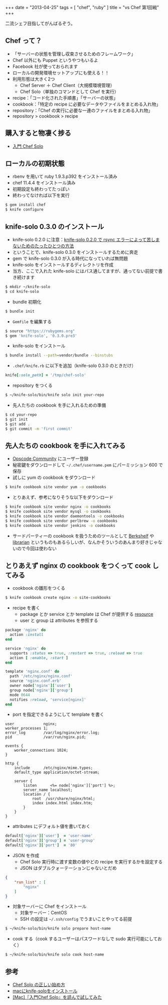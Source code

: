 +++
date = "2013-04-25"
tags = [ "chef", "ruby" ]
title = "vs Chef 第1回戦"
+++

二流シェフ目指してがんばるぞう。

<!--more-->

## Chef って？

- 「サーバーの状態を管理し収束させるためのフレームワーク」
- Chef 以外にも Puppet というやつもいるよ
- Facebook 社が使っておられます
- ローカルの開発環境セットアップにも使える！！
- 利用形態は大きく2つ
  - Chef Server ＋ Chef Client（大規模環境管理）
  - Chef Solo（単独のコマンドとして Chef を実行）
- recipe：「コード化された手順書」「サーバーの状態」
- cookbook：「特定の recipe に必要なデータやファイルをまとめる入れ物」
- repository：「Chef の実行に必要な一連のファイルをまとめる入れ物」
- repository > cookbook > recipe

## 購入すると物凄く捗る

- [入門 Chef Solo](http://www.amazon.co.jp/%E5%85%A5%E9%96%80Chef-Solo-Infrastructure-Code-ebook/dp/B00BSPH158)

## ローカルの初期状態

- rbenv を用いて ruby 1.9.3.p392 をインストール済み
- chef 11.4.4 をインストール済み
- 初期設定も終わってたっぽい
- 終わってなければ以下を実行

``` sh
$ gem install chef
$ knife configure
```

## knife-solo 0.3.0 のインストール

- knife-solo 0.2.0 に注意：[knife-solo 0.2.0 で rsync エラーによって苦しまないためのたったひとつの方法](http://tk0miya.hatenablog.com/entry/2013/04/18/011339)
- ということで、knife-solo 0.3.0 をインストールするために奔走
- gem で knife-solo 0.3.0 が入る時代になっていれば無問題
- knife-solo をインストールするディレクトリを作成
- 当方、ここで入れた knife-solo にはパス通してますが、通ってない前提で書き続けます

``` sh
$ mkdir ~/knife-solo
$ cd knife-solo
```

- bundle 初期化

``` sh
$ bundle init
```

- `Gemfile` を編集する

``` sh
$ source "https://rubygems.org"
$ gem 'knife-solo', '0.3.0.pre3'
```

- knife-solo をインストール

``` sh
$ bundle install --path=vendor/bundle --binstubs
```

- `.chef/knife.rb` に以下を追加（knife-solo 0.3.0 のときだけ）

``` ruby
knife[:solo_path] = '/tmp/chef-solo'
```

- repository をつくる

``` sh
$ ~/knife-solo/bin/knife solo init your-repo
```

- 先人たちの cookbook を手に入れるための準備

``` sh
$ cd your-repo
$ git init
$ git add .
$ git commit -m 'first commit'
```

## 先人たちの cookbook を手に入れてみる

- [Opscode Community](http://community.opscode.com/cookbooks) にユーザー登録
- 秘密鍵をダウンロードして `~/.chef/username.pem` にパーミッション 600 で保存
- 試しに yum の cookbook をダウンロード

``` sh
$ knife cookbook site vendor yum -o cookbooks
```

- とりあえず、参考になりそうな以下をダウンロード

``` sh
$ knife cookbook site vendor nginx -o cookbooks
$ knife cookbook site vendor mysql -o cookbooks
$ knife cookbook site vendor daemontools -o cookbooks
$ knife cookbook site vendor perlbrew -o cookbooks
$ knife cookbook site vendor jenkins -o cookbooks
```

- サードパーティーの cookbook を扱うためのツールとして [Berkshelf](http://berkshelf.com/) や [librarian](https://github.com/applicationsonline/librarian) というものもあるらしいが、なんかそういうのあんまり好きじゃないので今回は使わない

## とりあえず nginx の cookbook をつくって cook してみる

- cookbook の雛形をつくる

``` sh
$ knife cookbook create nginx -o site-cookbooks
```

- recipe を書く
  - package とか service とか template は Chef が提供する [resource](http://docs.opscode.com/resource.html)
  - user と group は attributes を参照する

``` ruby
package 'nginx' do
  action :install
end

service 'nginx' do
  supports :status => true, :restart => true, :reload => true
  action [ :enable, :start ]
end

template 'nginx.conf' do
  path '/etc/nginx/nginx.conf'
  source 'nginx.conf.erb'
  owner node['nginx']['user']
  group node['nginx']['group']
  mode 0644
  notifies :reload, 'service[nginx]'
end
```

- port を指定できるようにして template を書く

``` nginx
user             nginx;
worker_processes 1;
error_log        /var/log/nginx/error.log;
pid              /var/run/nginx.pid;

events {
    worker_connections 1024;
}

http {
    include      /etc/nginx/mime.types;
    default_type application/octet-stream;

    server {
        listen      <%= node['nginx']['port'] %>;
        server_name localhost;
        location / {
            root  /usr/share/nginx/html;
            index index.html index.htm;
        }
    }
}
```

- attributes にデフォルト値を書いておく

``` ruby
default['nginx']['user']  = 'user-name'
default['nginx']['group'] = 'user-group'
default['nginx']['port']  = '80'
```

- JSON を作成
  - Chef Solo 実行時に渡す変数の値やどの recipe を実行するかを設定する
  - JSON はダブルクォーテーションじゃないとだめ

``` json
{
    "run_list" : [
        "nginx"
    ]
}
```

- 対象サーバーに Chef をインストール
  - 対象サーバー：CentOS
  - SSH の設定は `~/.ssh/config` でうまいことやってる前提

``` sh
$ ~/knife-solo/bin/knife solo prepare host-name
```

- cook する（cook するユーザーはパスワードなしで sudo 実行可能にしておく）

``` sh
$ ~/knife-solo/bin/knife solo cook host-name
```

## 参考

- [Chef Solo の正しい始め方](http://tsuchikazu.net/chef_solo_start/)
- [macにknife-soloをインストール](http://devlog.mitsugeek.net/entry/2013/03/25/mac%E3%81%ABknife-solo%E3%82%92%E3%82%A4%E3%83%B3%E3%82%B9%E3%83%88%E3%83%BC%E3%83%AB\(prepare%E3%81%BE%E3%81%A7%E7%A2%BA%E8%AA%8D%EF%BC%89)
- [[Mac]『入門Chef Solo』を読んで試してみた](http://blog.hello-world.jp.net/?p=461)
